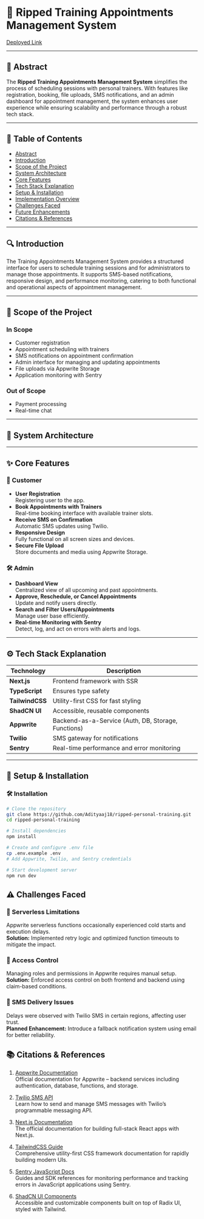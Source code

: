 # 📅 Ripped Training Appointments Management System

[Deployed Link](https://ripped-personal-training-kset-git-main-adityaaj18s-projects.vercel.app/)

---

## 📌 Abstract

The **Ripped Training Appointments Management System** simplifies the process of scheduling sessions with personal trainers. With features like registration, booking, file uploads, SMS notifications, and an admin dashboard for appointment management, the system enhances user experience while ensuring scalability and performance through a robust tech stack.

---

## 📖 Table of Contents

- [Abstract](#-abstract)
- [Introduction](#-introduction)
- [Scope of the Project](#-scope-of-the-project)
- [System Architecture](#-system-architecture)
- [Core Features](#-core-features)
- [Tech Stack Explanation](#-tech-stack-explanation)
- [Setup & Installation](#-setup--installation)
- [Implementation Overview](#-implementation-overview)
- [Challenges Faced](#-challenges-faced)
- [Future Enhancements](#-future-enhancements)
- [Citations & References](#-citations--references)

---

## 🔍 Introduction

The Training Appointments Management System provides a structured interface for users to schedule training sessions and for administrators to manage those appointments. It supports SMS-based notifications, responsive design, and performance monitoring, catering to both functional and operational aspects of appointment management.

---

## 🎯 Scope of the Project

### In Scope
- Customer registration
- Appointment scheduling with trainers
- SMS notifications on appointment confirmation
- Admin interface for managing and updating appointments
- File uploads via Appwrite Storage
- Application monitoring with Sentry

### Out of Scope
- Payment processing
- Real-time chat


---

## 🧱 System Architecture


---

## ✨ Core Features

### 👥 Customer
- **User Registration**  
  Registering user to the app.
- **Book Appointments with Trainers**  
  Real-time booking interface with available trainer slots.
- **Receive SMS on Confirmation**  
  Automatic SMS updates using Twilio.
- **Responsive Design**  
  Fully functional on all screen sizes and devices.
- **Secure File Upload**  
  Store documents and media using Appwrite Storage.

### 🛠️ Admin
- **Dashboard View**  
  Centralized view of all upcoming and past appointments.
- **Approve, Reschedule, or Cancel Appointments**  
  Update and notify users directly.
- **Search and Filter Users/Appointments**  
  Manage user base efficiently.
- **Real-time Monitoring with Sentry**  
  Detect, log, and act on errors with alerts and logs.

---

## ⚙️ Tech Stack Explanation

| Technology   | Description |
|--------------|-------------|
| **Next.js**  | Frontend framework with SSR |
| **TypeScript** | Ensures type safety |
| **TailwindCSS** | Utility-first CSS for fast styling |
| **ShadCN UI** | Accessible, reusable components |
| **Appwrite** | Backend-as-a-Service (Auth, DB, Storage, Functions) |
| **Twilio** | SMS gateway for notifications |
| **Sentry** | Real-time performance and error monitoring |

---

## 🚀 Setup & Installation



### 🛠️ Installation

```bash
# Clone the repository
git clone https://github.com/Adityaaj18/ripped-personal-training.git
cd ripped-personal-training

# Install dependencies
npm install

# Create and configure .env file
cp .env.example .env
# Add Appwrite, Twilio, and Sentry credentials

# Start development server
npm run dev
```
## ⚠️ Challenges Faced

### 🔄 Serverless Limitations
Appwrite serverless functions occasionally experienced cold starts and execution delays.  
**Solution:** Implemented retry logic and optimized function timeouts to mitigate the impact.

### 🔐 Access Control
Managing roles and permissions in Appwrite requires manual setup.  
**Solution:** Enforced access control on both frontend and backend using claim-based conditions.

### 📱 SMS Delivery Issues
Delays were observed with Twilio SMS in certain regions, affecting user trust.  
**Planned Enhancement:** Introduce a fallback notification system using email for better reliability.

## 📚 Citations & References

1. [Appwrite Documentation](https://appwrite.io/docs)  
   Official documentation for Appwrite – backend services including authentication, database, functions, and storage.

2. [Twilio SMS API](https://www.twilio.com/docs/sms)  
   Learn how to send and manage SMS messages with Twilio’s programmable messaging API.

3. [Next.js Documentation](https://nextjs.org/docs)  
   The official documentation for building full-stack React apps with Next.js.

4. [TailwindCSS Guide](https://tailwindcss.com/docs)  
   Comprehensive utility-first CSS framework documentation for rapidly building modern UIs.

5. [Sentry JavaScript Docs](https://docs.sentry.io/platforms/javascript/)  
   Guides and SDK references for monitoring performance and tracking errors in JavaScript applications using Sentry.

6. [ShadCN UI Components](https://ui.shadcn.dev/)  
   Accessible and customizable components built on top of Radix UI, styled with Tailwind.


